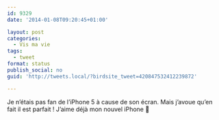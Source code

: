```yaml
---
id: 9329
date: '2014-01-08T09:20:45+01:00'

layout: post
categories:
  - Vis ma vie
tags:
  - tweet
format: status
publish_social: no
guid: 'http://tweets.local/?birdsite_tweet=420847532412239872'

---
```


Je n’étais pas fan de l’iPhone 5 à cause de son écran. Mais j’avoue qu’en fait il est parfait ! J’aime déjà mon nouvel iPhone 🙂
